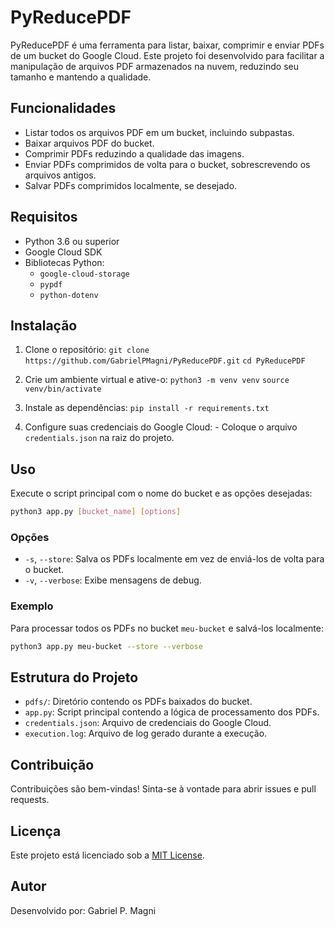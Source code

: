 # PyReducePDF

PyReducePDF é uma ferramenta para listar, baixar, comprimir e enviar PDFs de um bucket do Google Cloud. Este projeto foi desenvolvido para facilitar a manipulação de arquivos PDF armazenados na nuvem, reduzindo seu tamanho e mantendo a qualidade.

## Funcionalidades

- Listar todos os arquivos PDF em um bucket, incluindo subpastas.
- Baixar arquivos PDF do bucket.
- Comprimir PDFs reduzindo a qualidade das imagens.
- Enviar PDFs comprimidos de volta para o bucket, sobrescrevendo os arquivos antigos.
- Salvar PDFs comprimidos localmente, se desejado.

## Requisitos

- Python 3.6 ou superior
- Google Cloud SDK
- Bibliotecas Python:
    - `google-cloud-storage`
    - `pypdf`
    - `python-dotenv`

## Instalação

1. Clone o repositório:
        `git clone https://github.com/GabrielPMagni/PyReducePDF.git`
        `cd PyReducePDF`

2. Crie um ambiente virtual e ative-o:
        `python3 -m venv venv`
        `source venv/bin/activate`

3. Instale as dependências:
        `pip install -r requirements.txt`

4. Configure suas credenciais do Google Cloud:
        - Coloque o arquivo `credentials.json` na raiz do projeto.

## Uso

Execute o script principal com o nome do bucket e as opções desejadas:
```sh
python3 app.py [bucket_name] [options]
```

### Opções

- `-s`, `--store`: Salva os PDFs localmente em vez de enviá-los de volta para o bucket.
- `-v`, `--verbose`: Exibe mensagens de debug.

### Exemplo

Para processar todos os PDFs no bucket `meu-bucket` e salvá-los localmente:
```sh
python3 app.py meu-bucket --store --verbose
```

## Estrutura do Projeto

- `pdfs/`: Diretório contendo os PDFs baixados do bucket.
- `app.py`: Script principal contendo a lógica de processamento dos PDFs.
- `credentials.json`: Arquivo de credenciais do Google Cloud.
- `execution.log`: Arquivo de log gerado durante a execução.

## Contribuição

Contribuições são bem-vindas! Sinta-se à vontade para abrir issues e pull requests.

## Licença

Este projeto está licenciado sob a [MIT License](LICENSE).

## Autor

Desenvolvido por: Gabriel P. Magni
